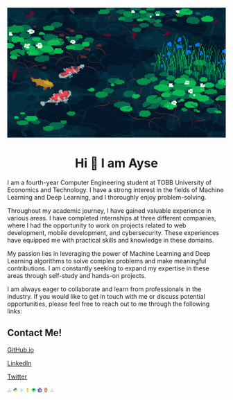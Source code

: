 <p align="center">
  <img src="assests/banner4.gif" alt="Animasyon" width="800" height="300">
</p>


<h1 align="center"> Hi 👋 I am Ayse</h2>
I am a fourth-year Computer Engineering student at TOBB University of Economics and Technology. I have a strong interest in the fields of Machine Learning and Deep Learning, and I thoroughly enjoy problem-solving.

Throughout my academic journey, I have gained valuable experience in various areas. I have completed internships at three different companies, where I had the opportunity to work on projects related to web development, mobile development, and cybersecurity. These experiences have equipped me with practical skills and knowledge in these domains.

My passion lies in leveraging the power of Machine Learning and Deep Learning algorithms to solve complex problems and make meaningful contributions. I am constantly seeking to expand my expertise in these areas through self-study and hands-on projects.

I am always eager to collaborate and learn from professionals in the industry. If you would like to get in touch with me or discuss potential opportunities, please feel free to reach out to me through the following links:
<h2>Contact Me!</h2>

[GitHub.io](https://ayse-sadioglu.github.io/Portfolio/)
<br/>  

[LinkedIn](https://www.linkedin.com/in/aysesadioglu/)
<br/>  

[Twitter](https://twitter.com/daedraedra)



  <img src="assests/java.png" alt="image" width="10" height="10">
    <img src="assests/py.png" alt="image" width="10" height="10">
      <img src="assests/react.png" alt="image" width="10" height="10">
        <img src="assests/js.png" alt="image" width="10" height="10">
          <img src="assests/android.png" alt="image" width="10" height="10">
            <img src="assests/css.png" alt="image" width="10" height="10">
              <img src="assests/html.png" alt="image" width="10" height="10">
                <img src="assests/tensor.png" alt="image" width="10" height="10">


